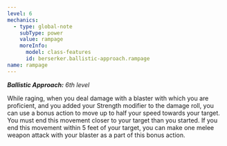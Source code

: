 ```yaml
---
level: 6
mechanics:
  - type: global-note
    subType: power
    value: rampage
    moreInfo:
      model: class-features
      id: berserker.ballistic-approach.rampage
name: rampage
---
```

_**Ballistic Approach:** 6th level_
While raging, when you deal damage with a blaster with which you are proficient, and you added your Strength modifier to the damage roll, you can use a bonus action to move up to half your speed towards your target. You must end this movement closer to your target than you started. If you end this movement within 5 feet of your target, you can make one melee weapon attack with your blaster as a part of this bonus action.